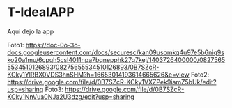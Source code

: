 T-IdealAPP
==========
Aqui dejo la app

Foto1: 
https://doc-0o-3o-docs.googleusercontent.com/docs/securesc/kan09usomkq4u97e5b6niq9sko20a1mu/6cpqh5csl4011npa7bqnepphk27g7kej/1403726400000/08275655534510126893/08275655534510126893/0B7SZcR-KCky1YlRBX0VDS3hnSHM?h=16653014193614665626&e=view
Foto2: 
https://drive.google.com/file/d/0B7SZcR-KCky1VXZPek9iamZ5bUk/edit?usp=sharing
Foto3:
https://drive.google.com/file/d/0B7SZcR-KCky1NnVua0NJa2U3dzg/edit?usp=sharing


